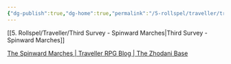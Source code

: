 ```yaml
---
{"dg-publish":true,"dg-home":true,"permalink":"/5-rollspel/traveller/traveller/","tags":["gardenEntry"],"dgPassFrontmatter":true}
---
```


[[5. Rollspel/Traveller/Third Survey - Spinward Marches\|Third Survey - Spinward Marches]]



[The Spinward Marches | Traveller RPG Blog | The Zhodani Base](https://zhodani.space/maps/the-spinward-marches/)

   